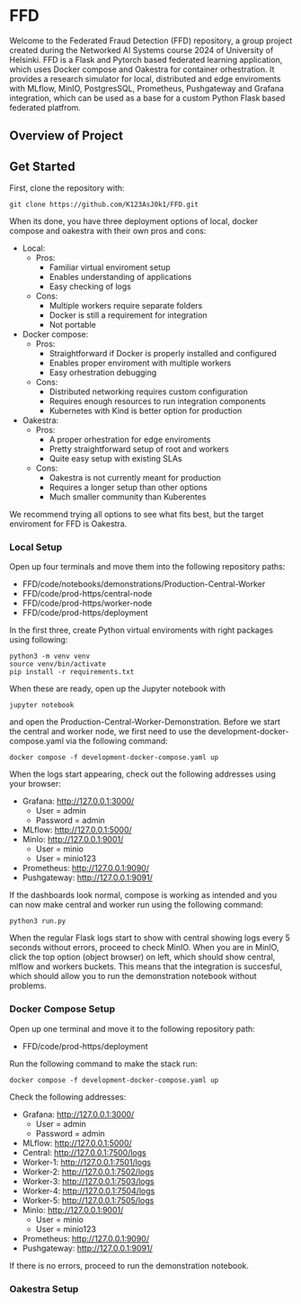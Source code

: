 # FFD

Welcome to the Federated Fraud Detection (FFD) repository, a group project created during the Networked AI Systems course 2024 of University of Helsinki. FFD is a Flask and Pytorch based federated learning application, which uses Docker compose and Oakestra for container orhestration. It provides a research simulator for local, distributed and edge enviroments with MLflow, MinIO, PostgresSQL, Prometheus, Pushgateway and Grafana integration, which can be used as a base for a custom Python Flask based federated platfrom.

## Overview of Project

## Get Started

First, clone the repository with:

```
git clone https://github.com/K123AsJ0k1/FFD.git
```

When its done, you have three deployment options of local, docker compose and oakestra with their own pros and cons:

- Local:
  - Pros:
    - Familiar virtual enviroment setup
    - Enables understanding of applications
    - Easy checking of logs
  - Cons:
    - Multiple workers require separate folders
    - Docker is still a requirement for integration
    - Not portable
- Docker compose:
  - Pros:
    - Straightforward if Docker is properly installed and configured
    - Enables proper enviroment with multiple workers
    - Easy orhestration debugging
  - Cons:
    - Distributed networking requires custom configuration
    - Requires enough resources to run integration components
    - Kubernetes with Kind is better option for production
- Oakestra:
  - Pros:
    - A proper orhestration for edge enviroments
    - Pretty straightforward setup of root and workers
    - Quite easy setup with existing SLAs
  - Cons:
    - Oakestra is not currently meant for production
    - Requires a longer setup than other options
    - Much smaller community than Kuberentes

We recommend trying all options to see what fits best, but the target enviroment for FFD is Oakestra.

### Local Setup

Open up four terminals and move them into the following repository paths:

- FFD/code/notebooks/demonstrations/Production-Central-Worker
- FFD/code/prod-https/central-node
- FFD/code/prod-https/worker-node
- FFD/code/prod-https/deployment

In the first three, create Python virtual enviroments with right packages using following:

```
python3 -m venv venv
source venv/bin/activate
pip install -r requirements.txt
```

When these are ready, open up the Jupyter notebook with

```
jupyter notebook
```

and open the Production-Central-Worker-Demonstration. Before we start the central and worker node, we first need to use the development-docker-compose.yaml via the following command:

```
docker compose -f development-docker-compose.yaml up
```

When the logs start appearing, check out the following addresses using your browser:

- Grafana: http://127.0.0.1:3000/ 
  - User = admin
  - Password = admin
- MLflow: http://127.0.0.1:5000/
- MinIo: http://127.0.0.1:9001/ 
  - User = minio
  - User = minio123   
- Prometheus: http://127.0.0.1:9090/
- Pushgateway: http://127.0.0.1:9091/

If the dashboards look normal, compose is working as intended and you can now make central and worker run using the following command:

```
python3 run.py
```

When the regular Flask logs start to show with central showing logs every 5 seconds without errors, proceed to check MinIO. When you are in MinIO, click the top option (object browser) on left, which should show central, mlflow and workers buckets. This means that the integration is succesful, which should allow you to run the demonstration notebook without problems. 

### Docker Compose Setup

Open up one terminal and move it to the following repository path:

- FFD/code/prod-https/deployment

Run the following command to make the stack run:

```
docker compose -f development-docker-compose.yaml up
```

Check the following addresses:

- Grafana: http://127.0.0.1:3000/ 
  - User = admin
  - Password = admin
- MLflow: http://127.0.0.1:5000/
- Central: http://127.0.0.1:7500/logs
- Worker-1: http://127.0.0.1:7501/logs
- Worker-2: http://127.0.0.1:7502/logs
- Worker-3: http://127.0.0.1:7503/logs
- Worker-4: http://127.0.0.1:7504/logs
- Worker-5: http://127.0.0.1:7505/logs
- MinIo: http://127.0.0.1:9001/ 
  - User = minio
  - User = minio123   
- Prometheus: http://127.0.0.1:9090/
- Pushgateway: http://127.0.0.1:9091/

If there is no errors, proceed to run the demonstration notebook.

### Oakestra Setup